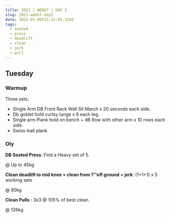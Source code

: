 ```yaml
---
title: 2021 | WEEK7 | DAY 2
slug: 2021-week7-day2
date: 2021-02-09T11:11:01.329Z
tags:
  - seated
  - press
  - deadlift
  - clean
  - jerk
  - pull
---
```

## Tuesday

### Warmup

Three sets:

* Single Arm DB Front Rack Wall Sit March x 20 seconds each side.
* Db goblet hold curtsy lunge x 8 each leg.
* Single arm Plank hold on bench + dB Row with other arm x 10 rows each side.
* Swiss-ball plank

### Oly

**DB Seated Press**: Find a Heavy set of 5.

@ Up to 45kg

**Clean deadlift to mid knee + clean from 1”’off ground + jerk**: (1+1+1) x 5 working sets

@ 90kg

**Clean Pulls** : 3x3 @ 105% of best clean.

@ 126kg